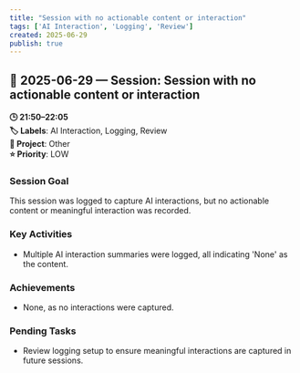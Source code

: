 ```yaml
---
title: "Session with no actionable content or interaction"
tags: ['AI Interaction', 'Logging', 'Review']
created: 2025-06-29
publish: true
---
```


## 📅 2025-06-29 — Session: Session with no actionable content or interaction

**🕒 21:50–22:05**  
**🏷️ Labels**: AI Interaction, Logging, Review  
**📂 Project**: Other  
**⭐ Priority**: LOW  


### Session Goal
This session was logged to capture AI interactions, but no actionable content or meaningful interaction was recorded.

### Key Activities
- Multiple AI interaction summaries were logged, all indicating 'None' as the content.

### Achievements
- None, as no interactions were captured.

### Pending Tasks
- Review logging setup to ensure meaningful interactions are captured in future sessions.
